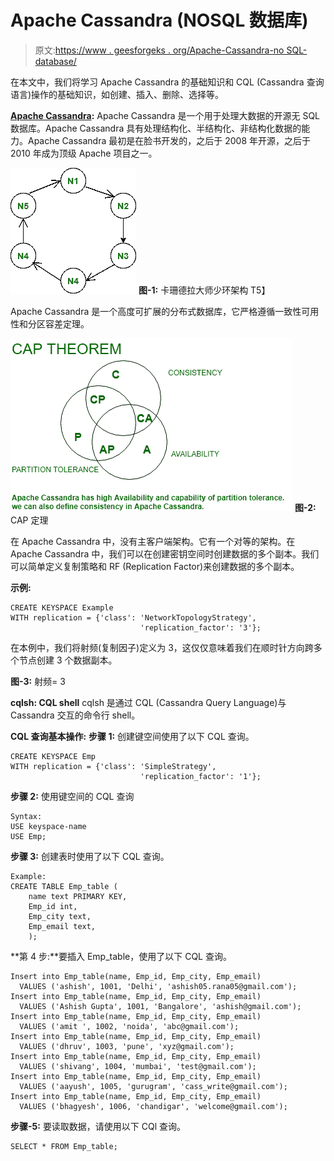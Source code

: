 # Apache Cassandra (NOSQL 数据库)

> 原文:[https://www . geesforgeks . org/Apache-Cassandra-no SQL-database/](https://www.geeksforgeeks.org/apache-cassandra-nosql-database/)

在本文中，我们将学习 Apache Cassandra 的基础知识和 CQL (Cassandra 查询语言)操作的基础知识，如创建、插入、删除、选择等。

**[Apache Cassandra](https://www.geeksforgeeks.org/introduction-to-apache-cassandra/):**
Apache Cassandra 是一个用于处理大数据的开源无 SQL 数据库。Apache Cassandra 具有处理结构化、半结构化、非结构化数据的能力。Apache Cassandra 最初是在脸书开发的，之后于 2008 年开源，之后于 2010 年成为顶级 Apache 项目之一。

![](img/f1d4c4e3ffcd3f135f96218522f9e112.png)
**图-1:** 卡珊德拉大师少环架构
T5】

Apache Cassandra 是一个高度可扩展的分布式数据库，它严格遵循一致性可用性和分区容差定理。

![](img/af00fe41a206b0fc839f5738f5f6e96c.png)
**图-2:** CAP 定理

在 Apache Cassandra 中，没有主客户端架构。它有一个对等的架构。在 Apache Cassandra 中，我们可以在创建密钥空间时创建数据的多个副本。我们可以简单定义复制策略和 RF (Replication Factor)来创建数据的多个副本。

**示例:**

```
CREATE KEYSPACE Example
WITH replication = {'class': 'NetworkTopologyStrategy', 
                             'replication_factor': '3'}; 
```

在本例中，我们将射频(复制因子)定义为 3，这仅仅意味着我们在顺时针方向跨多个节点创建 3 个数据副本。

**图-3:** 射频= 3

**cqlsh: CQL shell**
cqlsh 是通过 CQL (Cassandra Query Language)与 Cassandra 交互的命令行 shell。

**CQL 查询基本操作:**
**步骤 1:** 创建键空间使用了以下 CQL 查询。

```
CREATE KEYSPACE Emp
WITH replication = {'class': 'SimpleStrategy', 
                             'replication_factor': '1'}; 
```

**步骤 2:** 使用键空间的 CQL 查询

```
Syntax: 
USE keyspace-name 
USE Emp;
```

**步骤 3:** 创建表时使用了以下 CQL 查询。

```
Example:
CREATE TABLE Emp_table (
    name text PRIMARY KEY,
    Emp_id int,
    Emp_city text,
    Emp_email text,
    );
```

**第 4 步:**要插入 Emp_table，使用了以下 CQL 查询。

```
Insert into Emp_table(name, Emp_id, Emp_city, Emp_email) 
  VALUES ('ashish', 1001, 'Delhi', 'ashish05.rana05@gmail.com');
Insert into Emp_table(name, Emp_id, Emp_city, Emp_email) 
  VALUES ('Ashish Gupta', 1001, 'Bangalore', 'ashish@gmail.com');
Insert into Emp_table(name, Emp_id, Emp_city, Emp_email) 
  VALUES ('amit ', 1002, 'noida', 'abc@gmail.com');
Insert into Emp_table(name, Emp_id, Emp_city, Emp_email) 
  VALUES ('dhruv', 1003, 'pune', 'xyz@gmail.com');
Insert into Emp_table(name, Emp_id, Emp_city, Emp_email) 
  VALUES ('shivang', 1004, 'mumbai', 'test@gmail.com');
Insert into Emp_table(name, Emp_id, Emp_city, Emp_email) 
  VALUES ('aayush', 1005, 'gurugram', 'cass_write@gmail.com');
Insert into Emp_table(name, Emp_id, Emp_city, Emp_email) 
  VALUES ('bhagyesh', 1006, 'chandigar', 'welcome@gmail.com'); 
```

**步骤-5:** 要读取数据，请使用以下 CQl 查询。

```
SELECT * FROM Emp_table;
```